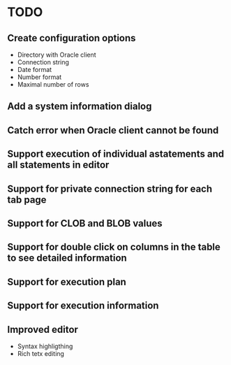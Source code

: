 # TODO

## Create configuration options
- Directory with Oracle client
- Connection string
- Date format
- Number format
- Maximal number of rows

## Add a system information dialog

## Catch error when Oracle client cannot be found

## Support execution of individual astatements and all statements in editor

## Support for private connection string for each tab page

## Support for CLOB and BLOB values

## Support for double click on columns in the table to see detailed information

## Support for execution plan

## Support for execution information

## Improved editor
- Syntax highligthing
- Rich tetx editing
